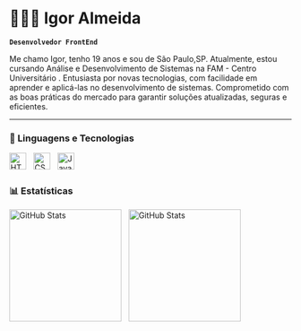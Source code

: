 # 👩🏻‍💻 Igor Almeida

**`Desenvolvedor FrontEnd`**

Me chamo Igor, tenho 19 anos e sou de São Paulo,SP. Atualmente, estou cursando Análise e Desenvolvimento de Sistemas na FAM - Centro Universitário
. Entusiasta por novas tecnologias, com facilidade em aprender e aplicá-las no desenvolvimento de sistemas. Comprometido com as boas práticas do mercado para garantir soluções atualizadas, seguras e eficientes.

---

### 🤖 Linguagens e Tecnologias

<img 
    align="left" 
    alt="HTML"
    title="HTML" 
    width="30px" 
    style="padding-right: 10px;" 
    src="https://cdn.jsdelivr.net/gh/devicons/devicon@latest/icons/html5/html5-original.svg" 
/>
<img 
    align="left" 
    alt="CSS" 
    title="CSS"
    width="30px" 
    style="padding-right: 10px;" 
    src="https://cdn.jsdelivr.net/gh/devicons/devicon@latest/icons/css3/css3-original.svg" 
/>
<img 
    align="left" 
    alt="JavaScript" 
    title="JavaScript"
    width="30px" 
    style="padding-right: 10px;" 
    src="https://cdn.jsdelivr.net/gh/devicons/devicon@latest/icons/javascript/javascript-original.svg" 
/>

<br/>
<br/>

### 📊 Estatísticas

<p>
  <img 
    align="left" 
    alt="GitHub Stats" 
    height="200" 
    style="padding-right: 10px;" 
    src="https://github-readme-stats.vercel.app/api?username=o-igoralmeida&show_icons=true&theme=tokyonight&include_all_commits=true&locale=pt-br" 
  />

<img 
      align="left" 
      alt="GitHub Stats" 
      height="200"  
      style="padding-right: 10px;"
      src="https://github-readme-stats.vercel.app/api/top-langs/?username=o-igoralmeida&theme=tokyonight&layout=compact&custom_title=Tecnologias&langs_count=9" 
  />

</p>
